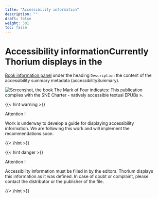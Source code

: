 ```yaml
---
title: "Accessibility information"
description: ""
draft: false
weight: 301
toc: false
---
```


# Accessibility informationCurrently Thorium displays in the 
<a href="/thorium-reader-doc/400_ressources/420_glossary#bookInformation">Book information panel</a> 
under the heading `Description` the content of the accessibility summary metadata 
(<span lang="en">accessibilitySummary</span>). 

<img src="/thorium-reader-doc/images/local-fr/thorium-bookinfo-a11ysummary.png" alt="Screenshot, the book The Mark of Four indicates: This publication complies with the SNE Charter - natively accessible textual EPUBs »."/>

{{< hint warning >}}

Attention !

Work is underway to develop a guide for displaying accessibility information. 
We are following this work and will implement the recommendations soon.

{{< /hint >}}

{{< hint danger >}}

Attention !

Accessibility information must be filled in by the editors. 
Thorium displays this information as it was defined. 
In case of doubt or complaint, 
please contact the distributor or the publisher of the file.

{{< /hint >}}